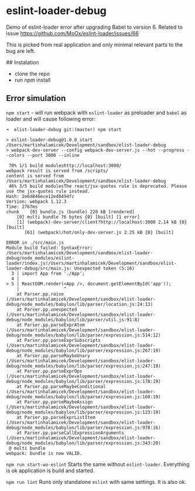 # eslint-loader-debug
Demo of eslint-loader error after upgrading Babel to version 6. Related to issue https://github.com/MoOx/eslint-loader/issues/66

This is picked from real application and only minimal relevant parts to the bug are left.

## Instalation

* clone the repo
* run npm install

## Error simulation

`npm start` - will run webpack with `eslint-loader` as preloader and `babel` as loader and will cause following error:

```
➜  elist-loader-debug git:(master) npm start

> eslint-loader-debug@1.0.0 start /Users/martinhalamicek/Development/sandbox/elist-loader-debug
> webpack-dev-server --config webpack-dev-server.js --hot --progress --colors --port 3000 --inline

 70% 1/1 build moduleshttp://localhost:3000/
webpack result is served from /scripts/
content is served from /Users/martinhalamicek/Development/sandbox/elist-loader-debug
 46% 3/5 build modulesThe react/jsx-quotes rule is deprecated. Please use the jsx-quotes rule instead.
Hash: 2e6d846ece12ed8494fc  
Version: webpack 1.12.3
Time: 2767ms
chunk    {0} bundle.js (bundle) 220 kB [rendered]
    [0] multi bundle 76 bytes {0} [built] [1 error]
    [1] (webpack)-dev-server/client?http://localhost:3000 2.14 kB {0} [built]
       [61] (webpack)/hot/only-dev-server.js 2.25 kB {0} [built]

ERROR in ./src/main.js
Module build failed: SyntaxError: /Users/martinhalamicek/Development/sandbox/elist-loader-debug/node_modules/eslint-loader/index.js!/Users/martinhalamicek/Development/sandbox/elist-loader-debug/src/main.js: Unexpected token (5:16)
  3 | import App from './App';
  4 | 
> 5 | ReactDOM.render(<App />, document.getElementById('app'));
    |                 ^
    at Parser.pp.raise (/Users/martinhalamicek/Development/sandbox/elist-loader-debug/node_modules/babylon/lib/parser/location.js:24:13)
    at Parser.pp.unexpected (/Users/martinhalamicek/Development/sandbox/elist-loader-debug/node_modules/babylon/lib/parser/util.js:91:8)
    at Parser.pp.parseExprAtom (/Users/martinhalamicek/Development/sandbox/elist-loader-debug/node_modules/babylon/lib/parser/expression.js:514:12)
    at Parser.pp.parseExprSubscripts (/Users/martinhalamicek/Development/sandbox/elist-loader-debug/node_modules/babylon/lib/parser/expression.js:267:19)
    at Parser.pp.parseMaybeUnary (/Users/martinhalamicek/Development/sandbox/elist-loader-debug/node_modules/babylon/lib/parser/expression.js:247:19)
    at Parser.pp.parseExprOps (/Users/martinhalamicek/Development/sandbox/elist-loader-debug/node_modules/babylon/lib/parser/expression.js:178:19)
    at Parser.pp.parseMaybeConditional (/Users/martinhalamicek/Development/sandbox/elist-loader-debug/node_modules/babylon/lib/parser/expression.js:160:19)
    at Parser.pp.parseMaybeAssign (/Users/martinhalamicek/Development/sandbox/elist-loader-debug/node_modules/babylon/lib/parser/expression.js:123:19)
    at Parser.pp.parseExprListItem (/Users/martinhalamicek/Development/sandbox/elist-loader-debug/node_modules/babylon/lib/parser/expression.js:978:16)
    at Parser.pp.parseCallExpressionArguments (/Users/martinhalamicek/Development/sandbox/elist-loader-debug/node_modules/babylon/lib/parser/expression.js:343:20)
 @ multi bundle
webpack: bundle is now VALID.
```

`npm run start-wo-eslint` Starts the same without `eslint-loader`. Everything is ok application is build and started.

`npm run lint` Runs only standalone `eslint` with same settings. It is also ok.

